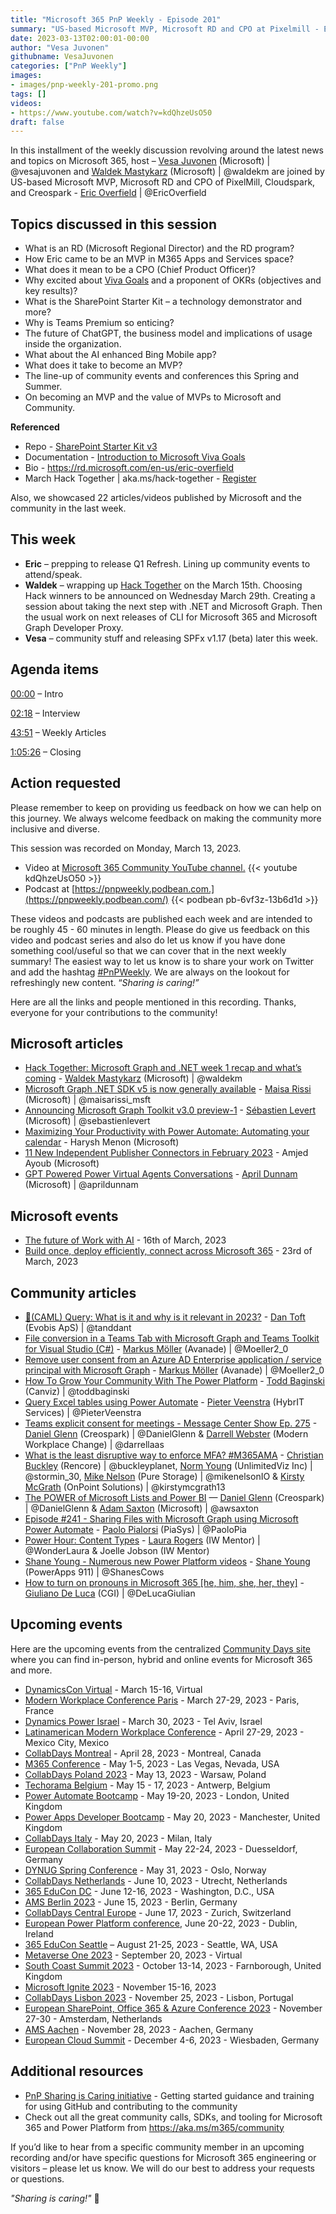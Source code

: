 ```yaml
---
title: "Microsoft 365 PnP Weekly - Episode 201"
summary: "US-based Microsoft MVP, Microsoft RD and CPO at Pixelmill - Eric Overfield, joins Microsoft’s Vesa Juvonen and Waldek Mastykarz in a discussion around wearing many hats, Viva Goals, SharePoint Starter Kit, ChatGPT, conferences plus 22 articles/videos."
date: 2023-03-13T02:00:01-00:00
author: "Vesa Juvonen"
githubname: VesaJuvonen
categories: ["PnP Weekly"]
images:
- images/pnp-weekly-201-promo.png
tags: []
videos:
- https://www.youtube.com/watch?v=kdQhzeUsO50
draft: false
---
```

 
In this installment of the weekly discussion revolving around the latest news and topics on Microsoft 365, host – [Vesa Juvonen](http://twitter.com/vesajuvonen) (Microsoft) | @vesajuvonen and [Waldek Mastykarz](http://twitter.com/waldekm) (Microsoft) | @waldekm are joined by US-based Microsoft MVP, Microsoft RD and CPO of PixelMill, Cloudspark, and Creospark - [Eric Overfield](https://twitter.com/EricOverfield) \| @EricOverfield

## Topics discussed in this session

* What is an RD (Microsoft Regional Director) and the RD program?
* How Eric came to be an MVP in M365 Apps and Services space?
* What does it mean to be a CPO (Chief Product Officer)?
* Why excited about [Viva Goals](https://learn.microsoft.com/viva/goals/intro-to-ms-viva-goals) and a proponent of OKRs (objectives and key results)?
* What is the SharePoint Starter Kit – a technology demonstrator and more?
* Why is Teams Premium so enticing?
* The future of ChatGPT, the business model and implications of usage inside the organization.
* What about the AI enhanced Bing Mobile app?
* What does it take to become an MVP?
* The line-up of community events and conferences this Spring and Summer.
* On becoming an MVP and the value of MVPs to Microsoft and Community.

**Referenced**

* Repo - [SharePoint Starter Kit v3](https://github.com/pnp/sp-starter-kit)
* Documentation - [Introduction to Microsoft Viva Goals](https://learn.microsoft.com/viva/goals/intro-to-ms-viva-goals)
* Bio - <https://rd.microsoft.com/en-us/eric-overfield>
* March Hack Together \| aka.ms/hack-together - [Register](https://forms.office.com/Pages/ResponsePage.aspx?id=v4j5cvGGr0GRqy180BHbR0ktYAUCTtVIvJkJdFsfkalUMlM0SVBXRjIyTEFJQVFYOUMzTDE2SEY1WS4u)

Also, we showcased 22 articles/videos published by Microsoft and the community in the last week.

## This week

* **Eric** – prepping to release Q1 Refresh. Lining up community events to attend/speak.
* **Waldek** – wrapping up [Hack Together](https://aka.ms/hack-together) on the March 15th. Choosing Hack winners to be announced on Wednesday March 29th. Creating a session about taking the next step with .NET and Microsoft Graph. Then the usual work on next releases of CLI for Microsoft 365 and Microsoft Graph Developer Proxy.
* **Vesa** – community stuff and releasing SPFx v1.17 (beta) later this week.

## Agenda items

[00:00](https://youtu.be/kdQhzeUsO50?t=0) – Intro

[02:18](https://youtu.be/kdQhzeUsO50?t=138) – Interview

[43:51](https://youtu.be/kdQhzeUsO50?t=2631) – Weekly Articles

[1:05:26](https://youtu.be/kdQhzeUsO50?t=3926) – Closing

## Action requested

Please remember to keep on providing us feedback on how we can help on this journey. We always welcome feedback on making the community more inclusive and diverse.

This session was recorded on Monday, March 13, 2023.

*   Video at [Microsoft 365 Community YouTube channel.](https://aka.ms/m365pnp-videos)
    {{< youtube kdQhzeUsO50 >}}
*   Podcast at [https://pnpweekly.podbean.com.](https://pnpweekly.podbean.com/) 
    {{< podbean pb-6vf3z-13b6d1d >}}   

These videos and podcasts are published each week and are intended to be roughly 45 - 60 minutes in length.  Please do give us feedback on this video and podcast series and also do let us know if you have done something cool/useful so that we can cover that in the next weekly summary! The easiest way to let us know is to share your work on Twitter and add the hashtag [#PnPWeekly](https://twitter.com/search?q=%23pnpweekly). We are always on the lookout for refreshingly new content. “_Sharing is caring!”_ 

Here are all the links and people mentioned in this recording. Thanks, everyone for your contributions to the community!

## Microsoft articles

* [Hack Together: Microsoft Graph and .NET week 1 recap and what’s coming](https://devblogs.microsoft.com/microsoft365dev/hack-together-microsoft-graph-and-dotnet-week-1-recap/) - [Waldek Mastykarz](https://twitter.com/waldekm) (Microsoft) | @waldekm
* [Microsoft Graph .NET SDK v5 is now generally available](https://devblogs.microsoft.com/microsoft365dev/microsoft-graph-net-sdk-v5-is-now-generally-available/) - [Maisa Rissi](https://twitter.com/maisarissi_msft) (Microsoft) | @maisarissi_msft
* [Announcing Microsoft Graph Toolkit v3.0 preview-1](https://devblogs.microsoft.com/microsoft365dev/microsoft-graph-toolkit-v3-0-preview-1/) - [Sébastien Levert](https://twitter.com/sebastienlevert) (Microsoft) | @sebastienlevert
* [Maximizing Your Productivity with Power Automate: Automating your calendar](https://powerautomate.microsoft.com/blog/maximizing-your-productivity-with-power-automate-automating-your-calendar/) - Harysh Menon (Microsoft)
* [11 New Independent Publisher Connectors in February 2023](https://powerautomate.microsoft.com/blog/11-new-independent-publisher-connectors-in-february-2023/) - Amjed Ayoub (Microsoft)
* [GPT Powered Power Virtual Agents Conversations](https://www.youtube.com/watch?v=ioP02_N3f78) - [April Dunnam](https://twitter.com/aprildunnam) (Microsoft) | @aprildunnam

## Microsoft events

* [The future of Work with AI](https://www.linkedin.com/events/7038508574142074880/) - 16th of March, 2023
* [Build once, deploy efficiently, connect across Microsoft 365](https://developer.microsoft.com/reactor/events/18556/) - 23rd of March, 2023

## Community articles

* [🐫(CAML) Query: What is it and why is it relevant in 2023?](https://pnp.github.io/blog/post/caml-query-what-is-it/) - [Dan Toft](https://twitter.com/tanddant) (Evobis ApS) | @tanddant
* [File conversion in a Teams Tab with Microsoft Graph and Teams Toolkit for Visual Studio (C#)](https://mmsharepoint.wordpress.com/2023/03/10/file-conversion-in-a-teams-tab-with-microsoft-graph-and-teams-toolkit-for-visual-studio-c/) - [Markus Möller](https://twitter.com/Moeller2_0) (Avanade) | @Moeller2_0
* [Remove user consent from an Azure AD Enterprise application / service principal with Microsoft Graph](https://mmsharepoint.wordpress.com/2023/03/04/remove-user-consent-from-an-azure-ad-enterprise-application-service-principal-with-microsoft-graph/) - [Markus Möller](https://twitter.com/Moeller2_0) (Avanade) | @Moeller2_0
* [How To Grow Your Community With The Power Platform](https://toddbaginski.com/blog/how-to-grow-your-community-with-the-power-platform/) - [Todd Baginski](https://twitter.com/toddbaginski) (Canviz) | @toddbaginski
* [Query Excel tables using Power Automate](https://sharepains.com/2023/03/10/query-excel-tables-using-power-automate/) - [Pieter Veenstra](https://twitter.com/PieterVeenstra) (HybrIT Services) | @PieterVeenstra
* [Teams explicit consent for meetings - Message Center Show Ep. 275](https://www.messagecentershow.com/e/teams-explicit-consent-for-meetings-275/) - [Daniel Glenn](https://twitter.com/DanielGlenn) (Creospark) | @DanielGlenn & [Darrell Webster](https://twitter.com/darrellaas) (Modern Workplace Change) | @darrellaas
* [What is the least disruptive way to enforce MFA? #M365AMA](https://www.buckleyplanet.com/2023/03/what-is-the-least-disruptive-way-to-enforce-mfa-m365ama.html) - [Christian Buckley](https://twitter.com/buckleyplanet) (Rencore) | @buckleyplanet, [Norm Young](https://twitter.com/stormin_30) (UnlimitedViz Inc) |  @stormin_30, [Mike Nelson](https://twitter.com/mikenelsonIO) (Pure Storage) | @mikenelsonIO & [Kirsty McGrath](https://twitter.com/kirstymcgrath13) (OnPoint Solutions) | @kirstymcgrath13
* [The POWER of Microsoft Lists and Power BI](https://regarding365.com/the-power-of-microsoft-lists-and-power-bi-daniel-glenn-3e4bca0aac4d) — [Daniel Glenn](https://twitter.com/DanielGlenn) (Creospark) | @DanielGlenn & [Adam Saxton](https://twitter.com/awsaxton) (Microsoft) | @awsaxton
* [Episode #241 - Sharing Files with Microsoft Graph using Microsoft Power Automate](https://www.youtube.com/watch?v=22UQLM8mtNY) - [Paolo Pialorsi](https://twitter.com/PaoloPia) (PiaSys) | @PaoloPia
* [Power Hour: Content Types](https://www.youtube.com/watch?v=0K_x-aYaVWk) - [Laura Rogers](https://twitter.com/WonderLaura) (IW Mentor) | @WonderLaura & Joelle Jobson (IW Mentor)
* [Shane Young - Numerous new Power Platform videos](https://www.youtube.com/c/ShaneYoungCloud/videos) - [Shane Young](https://twitter.com/ShanesCows) (PowerApps 911) | @ShanesCows
* [How to turn on pronouns in Microsoft 365 [he, him, she, her, they]](https://www.youtube.com/watch?v=NYNtEI1WZj8) - [Giuliano De Luca](https://twitter.com/DeLucaGiulian) (CGI) | @DeLucaGiulian

## Upcoming events

Here are the upcoming events from the centralized [Community Days site](https://communitydays.org/events?when=upcoming) where you can find in-person, hybrid and online events for Microsoft 365 and more.

* [DynamicsCon Virtual](https://www.communitydays.org/event/2023-03-15/dynamicscon-virtual) - March 15-16, Virtual
* [Modern Workplace Conference Paris](https://modern-workplace.pro/) - March 27-29, 2023 - Paris, France
* [Dynamics Power Israel](https://www.communitydays.org/event/2023-03-30/dynamics-power-israel) - March 30, 2023 - Tel Aviv, Israel
* [Latinamerican Modern Workplace Conference](https://www.communitydays.org/event/2023-04-27/get-cslatam-conference-2023) - April 27-29, 2023 - Mexico City, Mexico
* [CollabDays Montreal](https://www.collabdays.org/2023-montreal/) - April 28, 2023 - Montreal, Canada
* [M365 Conference](https://m365conf.com/#!/) - May 1-5, 2023 - Las Vegas, Nevada, USA
* [CollabDays Poland 2023](https://www.communitydays.org/event/2023-05-13/collabdays-poland-2023) - May 13, 2023 - Warsaw, Poland
* [Techorama Belgium](https://www.techorama.be/) - May 15 - 17, 2023 - Antwerp, Belgium
* [Power Automate Bootcamp](https://www.communitydays.org/event/2023-05-19/power-automate-bootcamp-2023) - May 19-20, 2023 - London, United Kingdom
* [Power Apps Developer Bootcamp](https://www.communitydays.org/event/2023-05-20/power-apps-developer-bootcamp) - May 20, 2023 - Manchester, United Kingdom
* [CollabDays Italy](https://www.collabdays.org/2023-italy/) - May 20, 2023 - Milan, Italy
* [European Collaboration Summit](https://www.collabsummit.eu/) - May 22-24, 2023 - Duesseldorf, Germany
* [DYNUG Spring Conference](https://www.communitydays.org/event/2023-05-31/dynug-spring-conference) - May 31, 2023 - Oslo, Norway
* [CollabDays Netherlands](https://www.communitydays.org/event/2023-06-10/collabdays-netherlands-2023) - June 10, 2023 - Utrecht, Netherlands
* [365 EduCon DC](https://365educon.com/DC/) - June 12-16, 2023 - Washington, D.C., USA
* [AMS Berlin 2023](https://www.communitydays.org/event/2023-06-15/amsberlin-2023) - June 15, 2023 - Berlin, Germany
* [CollabDays Central Europe](https://www.collabdays.org/2023-ce/) - June 17, 2023 - Zurich, Switzerland
* [European Power Platform conference](https://www.sharepointeurope.com/european-power-platform-conference/), June 20-22, 2023 - Dublin, Ireland
* [365 EduCon Seattle](https://365educon.com/Seattle/) – August 21-25, 2023 - Seattle, WA, USA
* [Metaverse One 2023](https://www.communitydays.org/event/2023-09-20/metaverse-one-2023) - September 20, 2023 - Virtual
* [South Coast Summit 2023](https://www.southcoastsummit.com/) - October 13-14, 2023 - Farnborough, United Kingdom
* [Microsoft Ignite 2023](https://ignite.microsoft.com/) - November 15-16, 2023
* [CollabDays Lisbon 2023](https://www.collabdays.org/2023-lisbon/) - November 25, 2023 - Lisbon, Portugal
* [European SharePoint, Office 365 & Azure Conference 2023](https://www.sharepointeurope.com/) - November 27-30 - Amsterdam, Netherlands
* [AMS Aachen](https://www.communitydays.org/event/2023-11-28/ams-aachen) - November 28, 2023 - Aachen, Germany
* [European Cloud Summit](https://www.cloudsummit.eu/) - December 4-6, 2023 - Wiesbaden, Germany

## Additional resources

* [PnP Sharing is Caring initiative](https://aka.ms/sharing-is-caring) - Getting started guidance and training for using GitHub and contributing to the community
* Check out all the great community calls, SDKs, and tooling for Microsoft 365 and Power Platform from <https://aka.ms/m365/community>

If you’d like to hear from a specific community member in an upcoming recording and/or have specific questions for Microsoft 365 engineering or visitors – please let us know. We will do our best to address your requests or questions.

_"Sharing is caring!"_ 🧡

